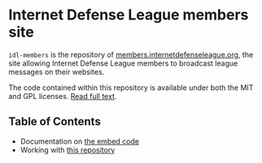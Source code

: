 # Internet Defense League members site

``idl-members`` is the repository of [members.internetdefenseleague.org](https://members.internetdefenseleague.org), the site allowing Internet Defense League members to broadcast league messages on their websites.

The code contained within this repository is available under both the MIT and GPL licenses. [Read full text](https://github.com/fightforthefuture/idl-members/tree/master/LICENSE.md).


## Table of Contents

* Documentation on [the embed code](https://github.com/fightforthefuture/idl-members/tree/master/docs/embed.md)
* Working with [this repository](https://github.com/fightforthefuture/idl-members/tree/master/docs/site.md)
